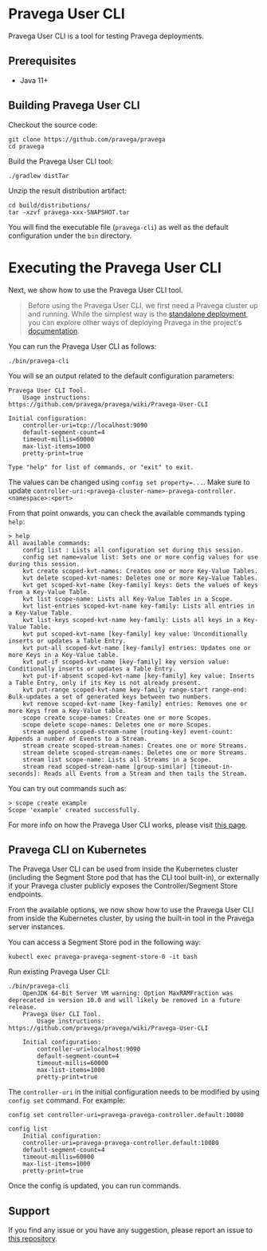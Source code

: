<!--
Copyright (c) Dell Inc., or its subsidiaries. All Rights Reserved.

Licensed under the Apache License, Version 2.0 (the "License");
you may not use this file except in compliance with the License.
You may obtain a copy of the License at

    http://www.apache.org/licenses/LICENSE-2.0
-->
# Pravega User CLI

Pravega User CLI is a tool for testing Pravega deployments.

## Prerequisites

- Java 11+

## Building Pravega User CLI

Checkout the source code:

```
git clone https://github.com/pravega/pravega
cd pravega
```

Build the Pravega User CLI tool:

```
./gradlew distTar
```

Unzip the result distribution artifact:

```
cd build/distributions/
tar -xzvf pravega-xxx-SNAPSHOT.tar
```

You will find the executable file (`pravega-cli`) as well as the default configuration under the
`bin` directory.

# Executing the Pravega User CLI

Next, we show how to use the Pravega User CLI tool.

> Before using the Pravega User CLI, we first need a Pravega cluster up and running. While the simplest way is the 
[standalone deployment](http://pravega.io/docs/latest/deployment/run-local/), you can explore other ways 
of deploying Pravega in the project's [documentation](http://pravega.io/docs/latest/deployment/deployment/). 

You can run the Pravega User CLI as follows:
```
./bin/pravega-cli
```
You will se an output related to the default configuration parameters:
```
Pravega User CLI Tool.
	Usage instructions: https://github.com/pravega/pravega/wiki/Pravega-User-CLI

Initial configuration:
	controller-uri=tcp://localhost:9090
	default-segment-count=4
	timeout-millis=60000
	max-list-items=1000
	pretty-print=true

Type "help" for list of commands, or "exit" to exit.
```
The values can be changed using `config set property=...`. Make sure to update `controller-uri:<pravega-cluster-name>-pravega-controller.<namespace>:<port>`

From that point onwards, you can check the available commands typing `help`:
```
> help
All available commands:
	config list : Lists all configuration set during this session.
	config set name=value list: Sets one or more config values for use during this session.
	kvt create scoped-kvt-names: Creates one or more Key-Value Tables.
	kvt delete scoped-kvt-names: Deletes one or more Key-Value Tables.
	kvt get scoped-kvt-name [key-family] keys: Gets the values of keys from a Key-Value Table.
	kvt list scope-name: Lists all Key-Value Tables in a Scope.
	kvt list-entries scoped-kvt-name key-family: Lists all entries in a Key-Value Table.
	kvt list-keys scoped-kvt-name key-family: Lists all keys in a Key-Value Table.
	kvt put scoped-kvt-name [key-family] key value: Unconditionally inserts or updates a Table Entry.
	kvt put-all scoped-kvt-name [key-family] entries: Updates one or more Keys in a Key-Value table.
	kvt put-if scoped-kvt-name [key-family] key version value: Conditionally inserts or updates a Table Entry.
	kvt put-if-absent scoped-kvt-name [key-family] key value: Inserts a Table Entry, only if its Key is not already present.
	kvt put-range scoped-kvt-name key-family range-start range-end: Bulk-updates a set of generated keys between two numbers.
	kvt remove scoped-kvt-name [key-family] entries: Removes one or more Keys from a Key-Value table.
	scope create scope-names: Creates one or more Scopes.
	scope delete scope-names: Deletes one or more Scopes.
	stream append scoped-stream-name [routing-key] event-count: Appends a number of Events to a Stream.
	stream create scoped-stream-names: Creates one or more Streams.
	stream delete scoped-stream-names: Deletes one or more Streams.
	stream list scope-name: Lists all Streams in a Scope.
	stream read scoped-stream-name [group-similar] [timeout-in-seconds]: Reads all Events from a Stream and then tails the Stream.
```

You can try out commands such as:
```
> scope create example
Scope 'example' created successfully.
```

For more info on how the Pravega User CLI works, please visit [this page](https://github.com/pravega/pravega/wiki/Pravega-User-CLI).

## Pravega CLI on Kubernetes

The Pravega User CLI can be used from inside the Kubernetes cluster (including the Segment Store pod that has the CLI tool built-in), or externally if your Pravega cluster publicly exposes the Controller/Segment Store endpoints.

From the available options, we now show how to use the Pravega User CLI from inside the Kubernetes cluster, by using the built-in tool in the Pravega server instances.

You can access a Segment Store pod in the following way:
````
kubectl exec pravega-pravega-segment-store-0 -it bash
````

Run existing Pravega User CLI:
```
./bin/pravega-cli
    OpenJDK 64-Bit Server VM warning: Option MaxRAMFraction was deprecated in version 10.0 and will likely be removed in a future release.
    Pravega User CLI Tool.
        Usage instructions: https://github.com/pravega/pravega/wiki/Pravega-User-CLI
    
    Initial configuration:
        controller-uri=localhost:9090
        default-segment-count=4
        timeout-millis=60000
        max-list-items=1000
        pretty-print=true
```

The `controller-uri` in the initial configuration needs to be modified by using `config set` command. For example:
```
config set controller-uri=pravega-pravega-controller.default:10080

config list
    Initial configuration:
    controller-uri=pravega-pravega-controller.default:10080
    default-segment-count=4
    timeout-millis=60000
    max-list-items=1000
    pretty-print=true
```

Once the config is updated, you can run commands.

## Support
If you find any issue or you have any suggestion, please report an issue to [this repository](https://github.com/pravega/pravega/issues).